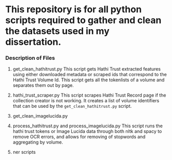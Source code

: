# This repository is for all python scripts required to gather and clean the datasets used in my dissertation.

### Description of Files

1. get_clean_hathitrust.py
This script gets Hathi Trust extracted features using either downloaded metadata or scraped ids that correspond to the Hathi Trust Volume Id. This script gets all the tokenlists of a volume and separates them out by page. 

1. hathi_trust_scraper.py
This script scrapes Hathi Trust Record page if the collection creator is not working. It creates a list of volume identifiers that can be used by the `get_clean_hathitrust.py` script.

1. get_clean_imagelucida.py

1. process_hathitrust.py and process_imagelucida.py
This script runs the hathi trust tokens or Image Lucida data through both nltk and spacy to remove OCR errors, and allows for removing of stopwords and aggregating by volume.

1. ner scripts

